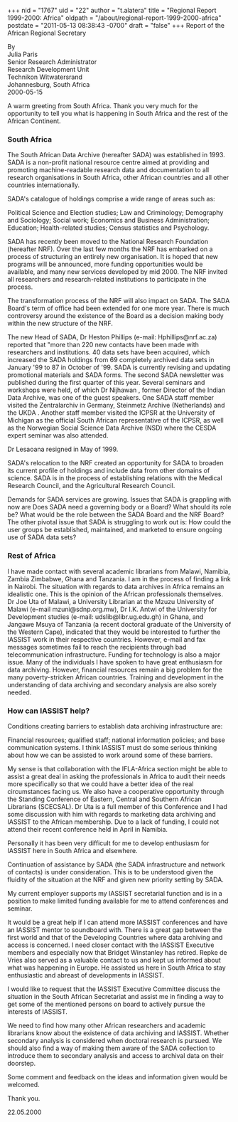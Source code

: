 +++
nid = "1767"
uid = "22"
author = "t.alatera"
title = "Regional Report 1999-2000: Africa"
oldpath = "/about/regional-report-1999-2000-africa"
postdate = "2011-05-13 08:38:43 -0700"
draft = "false"
+++
Report of the African Regional Secretary

By\
Julia Paris\
Senior Research Administrator\
Research Development Unit\
Technikon Witwatersrand\
Johannesburg, South Africa\
2000-05-15

A warm greeting from South Africa. Thank you very much for the
opportunity to tell you what is happening in South Africa and the rest
of the African Continent.

### South Africa

The South African Data Archive (hereafter SADA) was established in 1993.
SADA is a non-profit national resource centre aimed at providing and
promoting machine-readable research data and documentation to all
research organisations in South Africa, other African countries and all
other countries internationally.

SADA's catalogue of holdings comprise a wide range of areas such as:

Political Science and Election studies; Law and Criminology; Demography
and Sociology; Social work; Economics and Business Administration;
Education; Health-related studies; Census statistics and Psychology.

SADA has recently been moved to the National Research Foundation
(hereafter NRF). Over the last few months the NRF has embarked on a
process of structuring an entirely new organisation. It is hoped that
new programs will be announced, more funding opportunities would be
available, and many new services developed by mid 2000. The NRF invited
all researchers and research-related institutions to participate in the
process.

The transformation process of the NRF will also impact on SADA. The SADA
Board's term of office had been extended for one more year. There is
much controversy around the existence of the Board as a decision making
body within the new structure of the NRF.

The new Head of SADA, Dr Heston Phillips (e-mail: Hphillips\@nrf.ac.za)
reported that \"more than 220 new contacts have been made with
researchers and institutions. 40 data sets have been acquired, which
increased the SADA holdings from 69 completely archived data sets in
January '99 to 87 in October of '99. SADA is currently revising and
updating promotional materials and SADA forms. The second SADA
newsletter was published during the first quarter of this year. Several
seminars and workshops were held, of which Dr Nijhawan , former Director
of the Indian Data Archive, was one of the guest speakers. One SADA
staff member visited the Zentralarchiv in Germany, Steinmetz Archive
(Netherlands) and the UKDA . Another staff member visited the ICPSR at
the University of Michigan as the official South African representative
of the ICPSR, as well as the Norwegian Social Science Data Archive (NSD)
where the CESDA expert seminar was also attended.

Dr Lesaoana resigned in May of 1999.

SADA's relocation to the NRF created an opportunity for SADA to broaden
its current profile of holdings and include data from other domains of
science. SADA is in the process of establishing relations with the
Medical Research Council, and the Agricultural Research Council.

Demands for SADA services are growing. Issues that SADA is grappling
with now are Does SADA need a governing body or a Board? What should its
role be? What would be the role between the SADA Board and the NRF
Board? The other pivotal issue that SADA is struggling to work out is:
How could the user groups be established, maintained, and marketed to
ensure ongoing use of SADA data sets?

### Rest of Africa

I have made contact with several academic librarians from Malawi,
Namibia, Zambia Zimbabwe, Ghana and Tanzania. I am in the process of
finding a link in Nairobi. The situation with regards to data archives
in Africa remains an idealistic one. This is the opinion of the African
professionals themselves. Dr Joe Uta of Malawi, a University Librarian
at the Mzuzu University of Malawi (e-mail mzuni\@sdnp.org.mw), Dr I.K.
Antwi of the University for Development studies (e-mail:
udslib\@libr.ug.edu.gh) in Ghana, and Jangawe Msuya of Tanzania (a
recent doctoral graduate of the University of the Western Cape),
indicated that they would be interested to further the IASSIST work in
their respective countries. However, e-mail and fax messages sometimes
fail to reach the recipients through bad telecommunication
infrastructure. Funding for technology is also a major issue. Many of
the individuals I have spoken to have great enthusiasm for data
archiving. However, financial resources remain a big problem for the
many poverty-stricken African countries. Training and development in the
understanding of data archiving and secondary analysis are also sorely
needed.

### How can IASSIST help?

Conditions creating barriers to establish data archiving infrastructure
are:

Financial resources; qualified staff; national information policies; and
base communication systems. I think IASSIST must do some serious
thinking about how we can be assisted to work around some of these
barriers.

My sense is that collaboration with the IFLA-Africa section might be
able to assist a great deal in asking the professionals in Africa to
audit their needs more specifically so that we could have a better idea
of the real circumstances facing us. We also have a cooperative
opportunity through the Standing Conference of Eastern, Central and
Southern African Librarians (SCECSAL). Dr Uta is a full member of this
Conference and I had some discussion with him with regards to marketing
data archiving and IASSIST to the African membership. Due to a lack of
funding, I could not attend their recent conference held in April in
Namibia.

Personally it has been very difficult for me to develop enthusiasm for
IASSIST here in South Africa and elsewhere.

Continuation of assistance by SADA (the SADA infrastructure and network
of contacts) is under consideration. This is to be understood given the
fluidity of the situation at the NRF and given new priority setting by
SADA.

My current employer supports my IASSIST secretarial function and is in a
position to make limited funding available for me to attend conferences
and seminar.

It would be a great help if I can attend more IASSIST conferences and
have an IASSIST mentor to soundboard with. There is a great gap between
the first world and that of the Developing Countries where data
archiving and access is concerned. I need closer contact with the
IASSIST Executive members and especially now that Bridget Winstanley has
retired. Repke de Vries also served as a valuable contact to us and kept
us informed about what was happening in Europe. He assisted us here in
South Africa to stay enthusiastic and abreast of developments in
IASSIST.

I would like to request that the IASSIST Executive Committee discuss the
situation in the South African Secretariat and assist me in finding a
way to get some of the mentioned persons on board to actively pursue the
interests of IASSIST.

We need to find how many other African researchers and academic
librarians know about the existence of data archiving and IASSIST.
Whether secondary analysis is considered when doctoral research is
pursued. We should also find a way of making them aware of the SADA
collection to introduce them to secondary analysis and access to
archival data on their doorstep.

Some comment and feedback on the ideas and information given would be
welcomed.

Thank you.

22.05.2000
